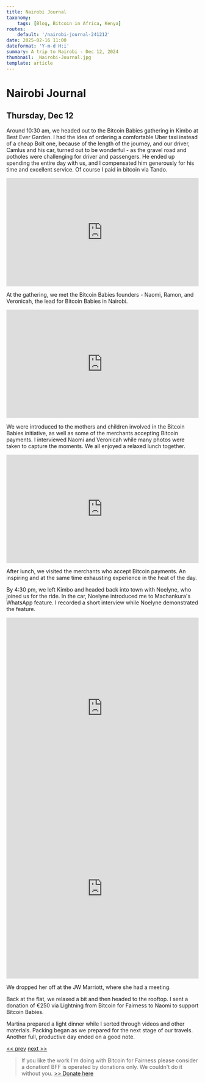 ```yaml
---
title: Nairobi Journal
taxonomy:
    tags: [Blog, Bitcoin in Africa, Kenya]
routes:
    default: '/nairobi-journal-241212'
date: 2025-02-16 11:00
dateformat: 'Y-m-d H:i'
summary: A trip to Nairobi - Dec 12, 2024
thumbnail: _Nairobi-Journal.jpg
template: article
---
```


# Nairobi Journal

## Thursday, Dec 12

Around 10:30 am, we headed out to the Bitcoin Babies gathering in Kimbo at Best Ever Garden. I had the idea of ordering a comfortable Uber taxi instead of a cheap Bolt one, because of the length of the journey, and our driver, Camlus and his car, turned out to be wonderful - as the gravel road and potholes were challenging for driver and passengers. He ended up spending the entire day with us, and I compensated him generously for his time and excellent service. Of course I paid in bitcoin via Tando.

<div style="padding:56.25% 0 0 0;position:relative;"><iframe src="https://player.vimeo.com/video/1038824329?badge=0&amp;autopause=0&amp;player_id=0&amp;app_id=58479" frameborder="0" allow="autoplay; fullscreen; picture-in-picture; clipboard-write; encrypted-media" style="position:absolute;top:0;left:0;width:100%;height:100%;" title="241212-19"></iframe></div><script src="https://player.vimeo.com/api/player.js"></script>

At the gathering, we met the Bitcoin Babies founders - Naomi, Ramon, and Veronicah, the lead for Bitcoin Babies in Nairobi. 

<div style="padding:56.25% 0 0 0;position:relative;"><iframe src="https://player.vimeo.com/video/1038824066?badge=0&amp;autopause=0&amp;player_id=0&amp;app_id=58479" frameborder="0" allow="autoplay; fullscreen; picture-in-picture; clipboard-write; encrypted-media" style="position:absolute;top:0;left:0;width:100%;height:100%;" title="241212-25-1-Naomi-Veronica-1"></iframe></div><script src="https://player.vimeo.com/api/player.js"></script>

We were introduced to the mothers and children involved in the Bitcoin Babies initiative, as well as some of the merchants accepting Bitcoin payments. I interviewed Naomi and Veronicah while many photos were taken to capture the moments. We all enjoyed a relaxed lunch together.

<div style="padding:56.25% 0 0 0;position:relative;"><iframe src="https://player.vimeo.com/video/1038824280?badge=0&amp;autopause=0&amp;player_id=0&amp;app_id=58479" frameborder="0" allow="autoplay; fullscreen; picture-in-picture; clipboard-write; encrypted-media" style="position:absolute;top:0;left:0;width:100%;height:100%;" title="241212-36"></iframe></div><script src="https://player.vimeo.com/api/player.js"></script>

After lunch, we visited the merchants who accept Bitcoin payments. An inspiring and at the same time exhausting experience in the heat of the day.

By 4:30 pm, we left Kimbo and headed back into town with Noelyne, who joined us for the ride. In the car, Noelyne introduced me to Machankura's WhatsApp feature. I recorded a short interview while Noelyne demonstrated the feature. 

<iframe width="100%" height="473" src="https://www.youtube.com/embed/XzXfd237XVo" title="YouTube video player" frameborder="0" allow="accelerometer; autoplay; clipboard-write; encrypted-media; gyroscope; picture-in-picture; web-share" allowfullscreen></iframe>

<iframe width="100%" height="473" src="https://www.youtube.com/embed/A0IXFvzbTXg" title="YouTube video player" frameborder="0" allow="accelerometer; autoplay; clipboard-write; encrypted-media; gyroscope; picture-in-picture; web-share" allowfullscreen></iframe>

We dropped her off at the JW Marriott, where she had a meeting. 

Back at the flat, we relaxed a bit and then headed to the rooftop. I sent a donation of €250 via Lightning from Bitcoin for Fairness to Naomi to support Bitcoin Babies.

Martina prepared a light dinner while I sorted through videos and other materials. Packing began as we prepared for the next stage of our travels. Another full, productive day ended on a good note.

[<< prev](/nairobi-journal-241211) [next >>](/nairobi-journal-241213)

> If you like the work I'm doing with Bitcoin for Fairness please consider a donation! BFF is operated by donations only. We couldn't do it without you. [>> Donate here](https://bffbtc.org/donate/)